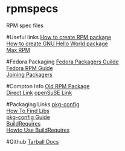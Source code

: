 # rpmspecs
RPM spec files

#Useful links
[How to create RPM package](https://fedoraproject.org/wiki/How_to_create_an_RPM_package)  
[How to create GNU Hello World package](https://fedoraproject.org/wiki/How_to_create_a_GNU_Hello_RPM_package)  
[Max RPM](http://rpm.org/max-rpm-snapshot/index.html)

#Fedora Packaging
[Fedora Packagers Guilde](https://docs.fedoraproject.org/en-US/Fedora_Draft_Documentation/0.1/html/Packagers_Guide/)  
[Fedora RPM Guide](https://docs.fedoraproject.org/en-US/Fedora_Draft_Documentation/0.1/html/RPM_Guide/)  
[Joining Packagers](https://fedoraproject.org/wiki/Join_the_package_collection_maintainers)  

#Compton Info
[Old RPM Package](http://pkgs.fedoraproject.org/cgit/?q=compton)  
[Direct Link](https://admin.fedoraproject.org/pkgdb/package/rpms/compton/)
[openSuSE Link](https://build.opensuse.org/package/binaries/X11:QtDesktop/compton?repository=Fedora_21)

#Packaging Links
[pkg-config](http://www.freedesktop.org/wiki/Software/pkg-config/)   
[How To Find Libs](https://cmake.org/Wiki/CMake:How_To_Find_Libraries)   
[pkg-config Guide](http://people.freedesktop.org/~dbn/pkg-config-guide.html)   
[BuildRequires](https://fedoraproject.org/wiki/Packaging:Guidelines#BuildRequires_based_on_pkg-config)   
[Howto Use BuildRequires](https://fedoraproject.org/wiki/HOWTOUseRequires)

#Github
[Tarball Docs](https://developer.github.com/v3/repos/contents/)
